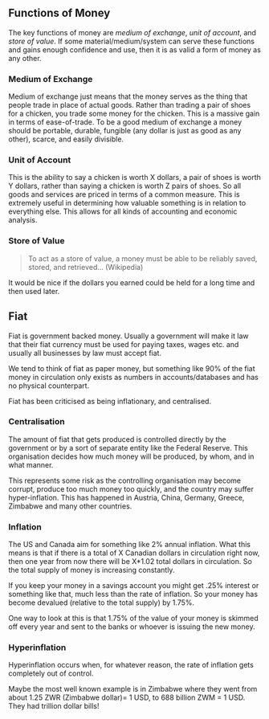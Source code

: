 ## Functions of Money

The key functions of money are *medium of exchange*, *unit of account*, and *store of value*. If some material/medium/system can serve these functions and gains enough confidence and use, then it is as valid a form of money as any other.

### Medium of Exchange

Medium of exchange just means that the money serves as the thing that people trade in place of actual goods. Rather than trading a pair of shoes for a chicken, you trade some money for the chicken. This is a massive gain in terms of ease-of-trade. To be a good medium of exchange a money should be portable, durable, fungible (any dollar is just as good as any other), scarce, and easily divisible.

### Unit of Account

This is the ability to say a chicken is worth X dollars, a pair of shoes is worth Y dollars, rather than saying a chicken is worth Z pairs of shoes. So all goods and services are priced in terms of a common measure. This is extremely useful in determining how valuable something is in relation to everything else. This allows for all kinds of accounting and economic analysis.

### Store of Value

> To act as a store of value, a money must be able to be reliably saved, stored, and retrieved… (Wikipedia)

It would be nice if the dollars you earned could be held for a long time and then used later.

## Fiat

Fiat is government backed money. Usually a government will make it law that their fiat currency must be used for paying taxes, wages etc. and usually all businesses by law must accept fiat.

We tend to think of fiat as paper money, but something like 90% of the fiat money in circulation only exists as numbers in accounts/databases and has no physical counterpart.

Fiat has been criticised as being inflationary, and centralised.

### Centralisation

The amount of fiat that gets produced is controlled directly by the government or by a sort of separate entity like the Federal Reserve. This organisation decides how much money will be produced, by whom, and in what manner.

This represents some risk as the controlling organisation may become corrupt, produce too much money too quickly, and the country may suffer hyper-inflation. This has happened in Austria, China, Germany, Greece, Zimbabwe and many other countries.

### Inflation

The US and Canada aim for something like 2% annual inflation. What this means is that if there is a total of X Canadian dollars in circulation right now, then one year from now there will be X*1.02 total dollars in circulation. So the total supply of money is increasing constantly.

If you keep your money in a savings account you might get .25% interest or something like that, much less than the rate of inflation. So your money has become devalued (relative to the total supply) by 1.75%. 

One way to look at this is that 1.75% of the value of your money is skimmed off every year and sent to the banks or whoever is issuing the new money.

### Hyperinflation

Hyperinflation occurs when, for whatever reason, the rate of inflation gets completely out of control.

Maybe the most well known example is in Zimbabwe where they went from about 1.25 ZWR (Zimbabwe dollar)= 1 USD, to 688 billion ZWM = 1 USD. They had trillion dollar bills!
